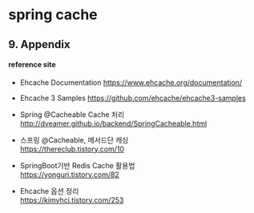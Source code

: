 # spring cache




## 9. Appendix

#### reference site

* Ehcache Documentation
https://www.ehcache.org/documentation/

* Ehcache 3 Samples
https://github.com/ehcache/ehcache3-samples

+ Spring @Cacheable Cache 처리
http://dveamer.github.io/backend/SpringCacheable.html

+ 스프링 @Cacheable, 메서드단 캐싱  
https://thereclub.tistory.com/10

+ SpringBoot기반 Redis Cache 활용법  
https://yonguri.tistory.com/82

+ Ehcache 옵션 정리  
https://kimyhcj.tistory.com/253

